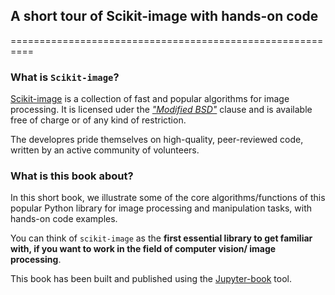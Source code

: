 ## A short tour of Scikit-image with hands-on code

==========================================================

### What is `Scikit-image`?

[Scikit-image](https://scikit-image.org/) is a collection of fast and popular algorithms for image processing. It is licensed uder the *["Modified BSD"](https://opensource.org/licenses/BSD-3-Clause)* clause and is available free of charge or of any kind of restriction. 

The developres pride themselves on high-quality, peer-reviewed code, written by an active community of volunteers.

### What is this book about?

In this short book, we illustrate some of the core algorithms/functions of this popular Python library for image processing and manipulation tasks, with hands-on code examples.

You can think of `scikit-image` as the **first essential library to get familiar with, if you want to work in the field of computer vision/ image processing**.

This book has been built and published using the [Jupyter-book](https://jupyterbook.org/start/overview.html) tool.


